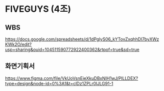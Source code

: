 # FIVEGUYS (4조)

##  WBS
https://docs.google.com/spreadsheets/d/1dPglyS06_kYTovZxqhhDI7byXWzKWk2O/edit?usp=sharing&ouid=104511590772922400362&rtpof=true&sd=true
    
## 화면기획서
https://www.figma.com/file/VkUoVsnEieXkuDBxNIH1wJ/PILLDEX?type=design&node-id=0%3A1&t=clDz1ZPLr0IJLG91-1
    
    
